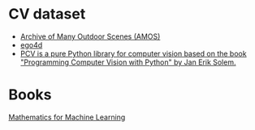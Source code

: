 # CV dataset
- [Archive of Many Outdoor Scenes (AMOS)](http://mvrl.cs.uky.edu/datasets/amos/)
- [ego4d](https://ego4d-data.org/)
- [PCV is a pure Python library for computer vision based on the book "Programming Computer Vision with Python" by Jan Erik Solem.](https://github.com/yingCMU/PCV)

# Books
[Mathematics for Machine Learning](https://mml-book.github.io/)
